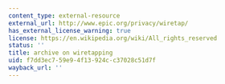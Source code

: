 ```yaml
---
content_type: external-resource
external_url: http://www.epic.org/privacy/wiretap/
has_external_license_warning: true
license: https://en.wikipedia.org/wiki/All_rights_reserved
status: ''
title: archive on wiretapping
uid: f7dd3ec7-59e9-4f13-924c-c37028c51d7f
wayback_url: ''
---
```

